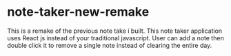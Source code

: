 # note-taker-new-remake 
This is a remake of the previous note take i built. This note taker application uses React js instead of your traditional javascript. User can add a note then double click it to remove a single note instead of clearing the entire day.


